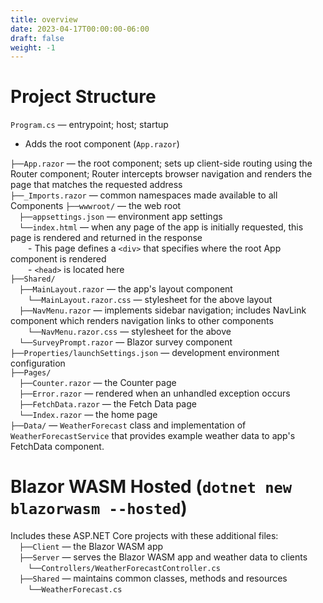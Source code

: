 ```yaml
---
title: overview
date: 2023-04-17T00:00:00-06:00
draft: false
weight: -1
---
```


# Project Structure
`Program.cs` — entrypoint; host; startup
- Adds the root component (`App.razor`)

`├──App.razor` — the root component; sets up client-side routing using the Router component; Router intercepts browser navigation and renders the page that matches the requested address  
`├──_Imports.razor` — common namespaces made available to all Components
`├──wwwroot/` — the web root  
&emsp;`├──appsettings.json` — environment app settings  
&emsp;`└──index.html` — when any page of the app is initially requested, this page is rendered and returned in the response  
&emsp;&emsp;- This page defines a `<div>` that specifies where the root App component is rendered  
&emsp;&emsp;- `<head>` is located here  
`├──Shared/`  
&emsp;`├──MainLayout.razor` — the app's layout component  
&emsp;&emsp;`└──MainLayout.razor.css` — stylesheet for the above layout  
&emsp;`├──NavMenu.razor` — implements sidebar navigation; includes NavLink component which renders navigation links to other components  
&emsp;&emsp;`└──NavMenu.razor.css` — stylesheet for the above  
&emsp;`└──SurveyPrompt.razor` — Blazor survey component  
`├──Properties/launchSettings.json` — development environment configuration  
`├──Pages/`  
&emsp;`├──Counter.razor` — the Counter page  
&emsp;`├──Error.razor` — rendered when an unhandled exception occurs  
&emsp;`├──FetchData.razor` — the Fetch Data page  
&emsp;`└──Index.razor` — the home page  
`├──Data/` — `WeatherForecast` class and implementation of `WeatherForecastService` that provides example weather data to app's FetchData component.  

# Blazor WASM Hosted (`dotnet new blazorwasm --hosted`)
Includes these ASP.NET Core projects with these additional files:  
&emsp;`├──Client` — the Blazor WASM app  
&emsp;`├──Server` — serves the Blazor WASM app and weather data to clients  
&emsp;&emsp;`└──Controllers/WeatherForecastController.cs`  
&emsp;`├──Shared` — maintains common classes, methods and resources  
&emsp;&emsp;`└──WeatherForecast.cs`  
